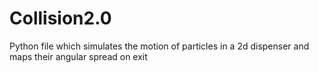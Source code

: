 # Collision2.0
Python file which simulates the motion of particles in a 2d dispenser and maps their angular spread on exit
